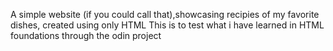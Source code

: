 A simple website (if you could call that),showcasing recipies of my favorite dishes, created using only HTML
This is to test what i have learned in HTML foundations through the odin project